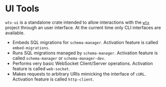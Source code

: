 # UI Tools

`wtx-ui` is a standalone crate intended to allow interactions with the [`wtx`](https://github.com/c410-f3r/wtx) project through an user interface. At the current time only CLI interfaces are available.

- Embeds SQL migrations for `schema-manager`. Activation feature is called `embed-migrations`.
- Runs SQL migrations managed by `schema-manager`. Activation feature is called `schema-manager` or `schema-manager-dev`.
- Performs very basic WebSocket Client/Server operations. Activation feature is called `web-socket`.
- Makes requests to arbitrary URIs mimicking the interface of `cURL`. Activation feature is called `http-client`.